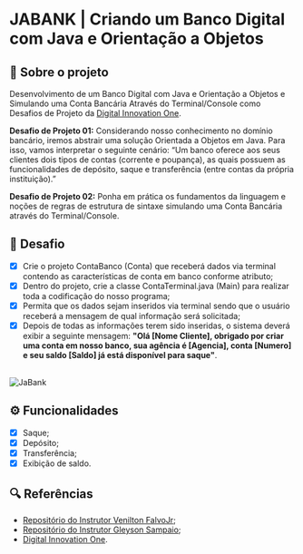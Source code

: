 # JABANK | Criando um Banco Digital com Java e Orientação a Objetos

## 🏦 Sobre o projeto

Desenvolvimento de um Banco Digital com Java e Orientação a Objetos e Simulando uma Conta Bancária Através do Terminal/Console como Desafios de Projeto
da [Digital Innovation One](https://www.dio.me/).

**Desafio de Projeto 01:** Considerando nosso conhecimento no domínio bancário, iremos abstrair uma solução Orientada a
Objetos em Java. Para isso, vamos interpretar o seguinte cenário: “Um banco oferece aos seus clientes dois tipos de
contas (corrente e poupança), as quais possuem as funcionalidades de depósito, saque e transferência (entre contas da
própria instituição).”

**Desafio de Projeto 02:** Ponha em prática os fundamentos da linguagem e noções de regras de estrutura de sintaxe simulando uma Conta Bancária através do Terminal/Console.

## 🚀 Desafio
- [x] Crie o projeto ContaBanco (Conta) que receberá dados via terminal contendo as características de conta em banco conforme atributo;
- [x] Dentro do projeto, crie a classe ContaTerminal.java (Main) para realizar toda a codificação do nosso programa;
- [x] Permita que os dados sejam inseridos via terminal sendo que o usuário receberá a mensagem de qual informação será solicitada;
- [x] Depois de todas as informações terem sido inseridas, o sistema deverá exibir a seguinte mensagem:
  **"Olá [Nome Cliente], obrigado por criar uma conta em nosso banco, sua agência é [Agencia], conta [Numero] e seu saldo [Saldo] já está disponível para saque"**.

<br>

<img src="https://files.gitbook.com/v0/b/gitbook-x-prod.appspot.com/o/spaces%2Fhgem6UuduekktzGxfukA%2Fuploads%2FWny67yhJy3CZppTHAngg%2Fimage.png?alt=media&token=59177cd1-9f12-4a8f-bd45-8f274bec80cf" alt="JaBank">

## ⚙ Funcionalidades

- [x] Saque;
- [x] Depósito;
- [x] Transferência;
- [x] Exibição de saldo.

## 🔍 Referências

- [Repositório do Instrutor Venilton FalvoJr](https://github.com/falvojr/lab-banco-digital-oo);
- [Repositório do Instrutor Gleyson Sampaio](https://github.com/digitalinnovationone/trilha-java-basico/tree/main/desafios/sintaxe);
- [Digital Innovation One](https://www.dio.me/).
